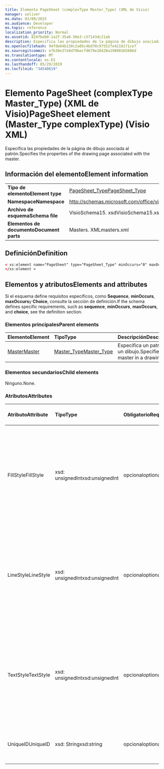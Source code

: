 ```yaml
---
title: Elemento PageSheet (complexType Master_Type) (XML de Visio)
manager: soliver
ms.date: 03/09/2015
ms.audience: Developer
ms.topic: reference
localization_priority: Normal
ms.assetid: 824fbeb0-1a2f-35a0-50e3-c57143dc21ab
description: Especifica las propiedades de la página de dibujo asociada al patrón.
ms.openlocfilehash: 94fde64b130c2a05c4bd70c97552fe4218171ce7
ms.sourcegitcommit: e7b38e37a9d79becfd679e10420a19890165606d
ms.translationtype: MT
ms.contentlocale: es-ES
ms.lasthandoff: 05/29/2019
ms.locfileid: "34540619"
---
```

# <a name="pagesheet-element-mastertype-complextype-visio-xml"></a><span data-ttu-id="bb148-103">Elemento PageSheet (complexType Master_Type) (XML de Visio)</span><span class="sxs-lookup"><span data-stu-id="bb148-103">PageSheet element (Master_Type complexType) (Visio XML)</span></span>

<span data-ttu-id="bb148-104">Especifica las propiedades de la página de dibujo asociada al patrón.</span><span class="sxs-lookup"><span data-stu-id="bb148-104">Specifies the properties of the drawing page associated with the master.</span></span>
  
## <a name="element-information"></a><span data-ttu-id="bb148-105">Información del elemento</span><span class="sxs-lookup"><span data-stu-id="bb148-105">Element information</span></span>

|||
|:-----|:-----|
|<span data-ttu-id="bb148-106">**Tipo de elemento**</span><span class="sxs-lookup"><span data-stu-id="bb148-106">**Element type**</span></span> <br/> |[<span data-ttu-id="bb148-107">PageSheet_Type</span><span class="sxs-lookup"><span data-stu-id="bb148-107">PageSheet_Type</span></span>](pagesheet_type-complextypevisio-xml.md) <br/> |
|<span data-ttu-id="bb148-108">**Namespace**</span><span class="sxs-lookup"><span data-stu-id="bb148-108">**Namespace**</span></span> <br/> |http://schemas.microsoft.com/office/visio/2012/main  <br/> |
|<span data-ttu-id="bb148-109">**Archivo de esquema**</span><span class="sxs-lookup"><span data-stu-id="bb148-109">**Schema file**</span></span> <br/> |<span data-ttu-id="bb148-110">VisioSchema15. xsd</span><span class="sxs-lookup"><span data-stu-id="bb148-110">VisioSchema15.xsd</span></span>  <br/> |
|<span data-ttu-id="bb148-111">**Elementos de documento**</span><span class="sxs-lookup"><span data-stu-id="bb148-111">**Document parts**</span></span> <br/> |<span data-ttu-id="bb148-112">Masters. XML</span><span class="sxs-lookup"><span data-stu-id="bb148-112">masters.xml</span></span>  <br/> |
   
## <a name="definition"></a><span data-ttu-id="bb148-113">Definición</span><span class="sxs-lookup"><span data-stu-id="bb148-113">Definition</span></span>

```XML
< xs:element name="PageSheet" type="PageSheet_Type" minOccurs="0" maxOccurs="1" >
</xs:element >
```

## <a name="elements-and-attributes"></a><span data-ttu-id="bb148-114">Elementos y atributos</span><span class="sxs-lookup"><span data-stu-id="bb148-114">Elements and attributes</span></span>

<span data-ttu-id="bb148-115">Si el esquema define requisitos específicos, como **Sequence**, **minOccurs**, **maxOccurs**y **Choice**, consulte la sección de definición.</span><span class="sxs-lookup"><span data-stu-id="bb148-115">If the schema defines specific requirements, such as **sequence**, **minOccurs**, **maxOccurs**, and **choice**, see the definition section.</span></span> 
  
### <a name="parent-elements"></a><span data-ttu-id="bb148-116">Elementos principales</span><span class="sxs-lookup"><span data-stu-id="bb148-116">Parent elements</span></span>

|<span data-ttu-id="bb148-117">**Elemento**</span><span class="sxs-lookup"><span data-stu-id="bb148-117">**Element**</span></span>|<span data-ttu-id="bb148-118">**Tipo**</span><span class="sxs-lookup"><span data-stu-id="bb148-118">**Type**</span></span>|<span data-ttu-id="bb148-119">**Descripción**</span><span class="sxs-lookup"><span data-stu-id="bb148-119">**Description**</span></span>|
|:-----|:-----|:-----|
|[<span data-ttu-id="bb148-120">Master</span><span class="sxs-lookup"><span data-stu-id="bb148-120">Master</span></span>](master-element-masters_type-complextypevisio-xml.md) <br/> |[<span data-ttu-id="bb148-121">Master_Type</span><span class="sxs-lookup"><span data-stu-id="bb148-121">Master_Type</span></span>](master_type-complextypevisio-xml.md) <br/> |<span data-ttu-id="bb148-122">Especifica un patrón en un dibujo.</span><span class="sxs-lookup"><span data-stu-id="bb148-122">Specifies a master in a drawing.</span></span>  <br/> |
   
### <a name="child-elements"></a><span data-ttu-id="bb148-123">Elementos secundarios</span><span class="sxs-lookup"><span data-stu-id="bb148-123">Child elements</span></span>

<span data-ttu-id="bb148-124">Ninguno.</span><span class="sxs-lookup"><span data-stu-id="bb148-124">None.</span></span>
  
### <a name="attributes"></a><span data-ttu-id="bb148-125">Atributos</span><span class="sxs-lookup"><span data-stu-id="bb148-125">Attributes</span></span>

|<span data-ttu-id="bb148-126">**Atributo**</span><span class="sxs-lookup"><span data-stu-id="bb148-126">**Attribute**</span></span>|<span data-ttu-id="bb148-127">**Tipo**</span><span class="sxs-lookup"><span data-stu-id="bb148-127">**Type**</span></span>|<span data-ttu-id="bb148-128">**Obligatorio**</span><span class="sxs-lookup"><span data-stu-id="bb148-128">**Required**</span></span>|<span data-ttu-id="bb148-129">**Descripción**</span><span class="sxs-lookup"><span data-stu-id="bb148-129">**Description**</span></span>|<span data-ttu-id="bb148-130">**Posibles valores**</span><span class="sxs-lookup"><span data-stu-id="bb148-130">**Possible values**</span></span>|
|:-----|:-----|:-----|:-----|:-----|
|<span data-ttu-id="bb148-131">FillStyle</span><span class="sxs-lookup"><span data-stu-id="bb148-131">FillStyle</span></span>  <br/> |<span data-ttu-id="bb148-132">xsd: unsignedInt</span><span class="sxs-lookup"><span data-stu-id="bb148-132">xsd:unsignedInt</span></span>  <br/> |<span data-ttu-id="bb148-133">opcional</span><span class="sxs-lookup"><span data-stu-id="bb148-133">optional</span></span>  <br/> |<span data-ttu-id="bb148-134">especifica el identificador de la hoja de estilos de la que se va a heredar el formato de relleno.</span><span class="sxs-lookup"><span data-stu-id="bb148-134">specifies the ID of the style sheet from which to inherit fill formatting.</span></span> <span data-ttu-id="bb148-135">DEBE ser el valor del atributo **ID** asociado con un **StyleSheet_Type** en el dibujo.</span><span class="sxs-lookup"><span data-stu-id="bb148-135">It MUST be the value of the **ID** attribute associated with a **StyleSheet_Type** in the drawing.</span></span>  <br/> |<span data-ttu-id="bb148-136">Valores del tipo xsd: unsignedInt.</span><span class="sxs-lookup"><span data-stu-id="bb148-136">Values of the xsd:unsignedInt type.</span></span>  <br/> |
|<span data-ttu-id="bb148-137">LineStyle</span><span class="sxs-lookup"><span data-stu-id="bb148-137">LineStyle</span></span>  <br/> |<span data-ttu-id="bb148-138">xsd: unsignedInt</span><span class="sxs-lookup"><span data-stu-id="bb148-138">xsd:unsignedInt</span></span>  <br/> |<span data-ttu-id="bb148-139">opcional</span><span class="sxs-lookup"><span data-stu-id="bb148-139">optional</span></span>  <br/> |<span data-ttu-id="bb148-140">Especifica el identificador de la hoja de estilos de la que se va a heredar el formato de línea.</span><span class="sxs-lookup"><span data-stu-id="bb148-140">Specifies the ID of the style sheet from which to inherit line formatting.</span></span> <span data-ttu-id="bb148-141">DEBE ser el valor del atributo **ID** asociado con un **StyleSheet_Type** en el dibujo.</span><span class="sxs-lookup"><span data-stu-id="bb148-141">It MUST be the value of the **ID** attribute associated with a **StyleSheet_Type** in the drawing.</span></span>  <br/> |<span data-ttu-id="bb148-142">Valores del tipo xsd: unsignedInt.</span><span class="sxs-lookup"><span data-stu-id="bb148-142">Values of the xsd:unsignedInt type.</span></span>  <br/> |
|<span data-ttu-id="bb148-143">TextStyle</span><span class="sxs-lookup"><span data-stu-id="bb148-143">TextStyle</span></span>  <br/> |<span data-ttu-id="bb148-144">xsd: unsignedInt</span><span class="sxs-lookup"><span data-stu-id="bb148-144">xsd:unsignedInt</span></span>  <br/> |<span data-ttu-id="bb148-145">opcional</span><span class="sxs-lookup"><span data-stu-id="bb148-145">optional</span></span>  <br/> |<span data-ttu-id="bb148-146">Especifica el identificador de la hoja de estilos de la que se va a heredar el formato de texto.</span><span class="sxs-lookup"><span data-stu-id="bb148-146">Specifies the ID of the style sheet from which to inherit text formatting.</span></span> <span data-ttu-id="bb148-147">DEBE ser el valor del atributo **ID** asociado con un **StyleSheet_Type** en el dibujo.</span><span class="sxs-lookup"><span data-stu-id="bb148-147">It MUST be the value of the **ID** attribute associated with a **StyleSheet_Type** in the drawing.</span></span>  <br/> |<span data-ttu-id="bb148-148">Valores del tipo xsd: unsignedInt.</span><span class="sxs-lookup"><span data-stu-id="bb148-148">Values of the xsd:unsignedInt type.</span></span>  <br/> |
|<span data-ttu-id="bb148-149">UniqueID</span><span class="sxs-lookup"><span data-stu-id="bb148-149">UniqueID</span></span>  <br/> |<span data-ttu-id="bb148-150">xsd: String</span><span class="sxs-lookup"><span data-stu-id="bb148-150">xsd:string</span></span>  <br/> |<span data-ttu-id="bb148-151">opcional</span><span class="sxs-lookup"><span data-stu-id="bb148-151">optional</span></span>  <br/> |<span data-ttu-id="bb148-152">IDENTIFICADOR único del elemento dentro de su elemento primario.</span><span class="sxs-lookup"><span data-stu-id="bb148-152">The unique ID of the element within its parent element.</span></span>  <br/> |<span data-ttu-id="bb148-153">Valores del tipo xsd: String.</span><span class="sxs-lookup"><span data-stu-id="bb148-153">Values of the xsd:string type.</span></span>  <br/> |
   

